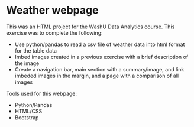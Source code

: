 # Weather webpage

This was an HTML project for the WashU Data Analytics course. This exercise was to complete the following:

- Use python/pandas to read a csv file of weather data into html format for the table data
- Imbed images created in a previous exercise with a brief description of the image 
- Create a navigation bar, main section with a summary/image, and link imbeded images in the margin, and a page with a comparison of all images

Tools used for this webpage:
- Python/Pandas
- HTML/CSS
- Bootstrap
